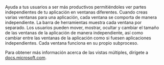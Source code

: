 ﻿Ayuda a tus usuarios a ser más productivos permitiéndoles ver partes independientes de tu aplicación en ventanas diferentes. Cuando creas varias ventanas para una aplicación, cada ventana se comporta de manera independiente. La barra de herramientas muestra cada ventana por separado. Los usuarios pueden mover, mostrar, ocultar y cambiar el tamaño de las ventanas de la aplicación de manera independiente, así como cambiar entre las ventanas de la aplicación como si fuesen aplicaciones independientes. Cada ventana funciona en su propio subproceso.

Para obtener más información acerca de las vistas múltiples, dirígete a [docs.microsoft.com](https://docs.microsoft.com/en-us/windows/uwp/design/layout/show-multiple-views).
